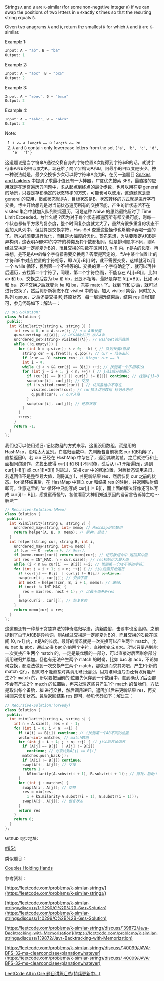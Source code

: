 Strings `A` and `B` are `K`-similar (for some non-negative integer `K`) if we can swap the positions of two letters in `A` exactly `K` times so that the resulting string equals `B`.

Given two anagrams `A` and `B`, return the smallest `K` for which `A` and `B` are `K`-similar.

Example 1:

```cpp
Input: A = "ab", B = "ba"
Output: 1
```

Example 2:

```cpp
Input: A = "abc", B = "bca"
Output: 2
```

Example 3:

```cpp
Input: A = "abac", B = "baca"
Output: 2
```

Example 4:

```cpp
Input: A = "aabc", B = "abca"
Output: 2
```

Note:

1. `1 <= A.length == B.length <= 20`
1. `A` and `B` contain only lowercase letters from the set `{'a', 'b', 'c', 'd', 'e', 'f'}`

这道题说是当字符串A通过交换自身的字符位置K次能得到字符串B的话，就说字符串A和B的相似度为K。现在给了两个异构词A和B，问最小的相似度是多少。换一种说法就是，最少交换多少次可以将字符串A变为B，在另一道题目 [Snakes and Ladders](https://www.cnblogs.com/grandyang/p/11342652.html) 中提到了求最小值还有一大神器，广度优先搜索 BFS，最直接的应用就是在迷宫遍历的问题中，求从起点到终点的最少步数，也可以用在更 general 的场景，只要是存在确定的状态转移的方式，可能也可以使用。这道题就是更 general 的应用，起点状态就是A，目标状态是B，状态转移的方式就是进行字符交换，博主开始想的是对当前状态遍历所有的交换可能，产生的新状态若不在 visited 集合中就加入队列继续遍历，可是这种 Naive 的思路最终超时了 Time Limit Exceeded。为什么呢？因为对于每个状态都遍历所有都交换可能，则每一个状态都有平方级的复杂度，整个时间复杂度就太大了，虽然有很多重复的状态不会加入队列中，但就算是交换字符，HashSet 查重这些操作也够编译器喝一壶的了。所以必须要进行优化，而且是大幅度的优化。首先来想，为啥要限定A和B是异构词，这表明A和B中的字符的种类及其个数都相同，就是排列顺序不同，则A经过交换是一定能变为B的，而且交换的次数在区间 \[0, n-1\] 内，n是A的长度。再来想，是不是A中的每个字符都需要交换呢？答案是否定的，当A中某个位置i上的字符和B中对应位置的字符相等，即 A\[i\]=B\[i\] 时，就不需要交换，这样就可以用一个 while 循环，找到第一个不相等的i。交换的第一个字符确定了，就可以再往后遍历，去找第二个字符了，同理，第二个字符位置j，不能存在 A\[j\]=B\[j\]，比如 ab 和 bb，交换之后变为 ba 和 bb，还是不相等，最好是存在 A\[j\]=B\[i\]，比如 ab 和 ba，这样交换之后就变为 ba 和 ba，完美 match 了。找到了i和j之后，就可以进行交换了，然后判断新状态不在 visited 中的话，加入 visited 集合，同时加入队列 queue，之后还要交换i和j还原状态，每一层遍历结束后，结果 res 自增1即可，参见代码如下：解法一：

```cpp
// BFS-Solution:
class Solution {
 public:
  int kSimilarity(string A, string B) {
    int res = 0, n = A.size(); // n = A串长度
    queue<string> q{{A}}; // BFS辅助队列 存入A串
    unordered_set<string> visited{{A}}; // HashSet访问数组
    while (!q.empty()) {
      for (int k = q.size(); k > 0; --k) { // 队列长度k自减
        string cur = q.front(); q.pop(); // cur = 队头出队
        if (cur == B) return res; // Bingo: cur == B
        int i = 0;
        while (i < n && cur[i] == B[i]) ++i; // 找到第一个不相等的i
        for (int j = i + 1; j < n; ++j) { // j从i后开始遍历
          if (cur[j] == B[j] || cur[j] != B[i]) continue; // 找到A[j]=B[i]
          swap(cur[i], cur[j]); // 交换
          if (!visited.count(cur)) { // 访问数组中不存在
            visited.insert(cur); // cur插入访问数组 标记已访问
            q.push(cur); // cur入队
          }
          swap(cur[i], cur[j]); // 还原状态
        }
      }
      ++res;
    }
    return -1;
  }
};
```

我们也可以使用递归+记忆数组的方式来写，这里没用数组，而是用的 HashMap，没啥太大区别。在递归函数中，先判断若当前状态 cur 和B相等了，直接返回0，若 cur 已经在 HashMap 中存在了，返回其映射值。之后就进行和上面相同的操作，先找出使得 cur\[i\] 和 B\[i\] 不同的i，然后从 i+1 开始遍历j，遇到 cur\[j\]=B\[j\] 或 cur\[j\]!=B\[i\] 时跳过，交换 cur 中的i和j位置，对新状态调用递归，若返回值不是整型最大值，则将其加1，并更新结果 res，然后恢复 cur 之前的状态。for 循环结束后，在 HashMap 中建立 cur 和结果 res 的映射，并返回映射值即可。注意这里的 for 循环中只能写成 cur\[j\] != B\[i\]，而上面的解法好像还可以写成 cur\[i\] != B\[j\]，感觉蛮奇怪的，各位看官大神们知道原因的请留言告诉博主哈～解法二：

```cpp
// Recursive-Solution:(Memo)
class Solution {
 public:
  int kSimilarity(string A, string B) {
    unordered_map<string, int> memo; // HashMap记忆数组
    return helper(A, B, 0, memo); // 原神，启动！
  }
  int helper(string cur, string B, int i,
    unordered_map<string, int>& memo) {
    if (cur == B) return 0; // Guard:
    if (memo.count(cur)) return memo[cur]; // 记忆数组命中 返回其中值
    int res = INT_MAX, n = cur.size(); // res初始化为最大值
    while (i < n && cur[i] == B[i]) ++i; // 找到第一个AB不等的字符i
    for (int j = i + 1; j < n; ++j) { // j从i后面开始遍历
      if (cur[j] == B[j] || cur[j] != B[i]) continue;
      swap(cur[i], cur[j]); // 交换字符
      int next = helper(cur, B, i + 1, memo); // 递归:
      if (next != INT_MAX) {
        res = min(res, next + 1); // 以最小值更新res
      }
      swap(cur[i], cur[j]); // 恢复状态
    }
    return memo[cur] = res;
  }
};
```

这道题还有一种基于贪婪算法的神奇递归写法，清新脱俗，击败率也蛮高的。之前提到了由于A和B是异构词，则A经过交换是一定能变为B的，而且交换的次数在区间 \[0, n-1\] 内，n是A的长度。最好的情况就是一次交换可以产生两个 match，比如 bac 和 abc，通过交换 bac 的前两个字符，直接就变成 abc。所以只要遇到能一次变换产生两个 match 的，一定是最优解的一部分，可以直接对后面剩余部分调用递归并累加。但也有无法产生两个 match 的时候，比如 bac 和 acb，不论如何变换，都没法做到一次交换产生两个 match，那就退而求其次吧，产生1个新的 match 也行，但此时不能直接对其调用递归返回，因为谁知道后面还有没有能产生2个 match 的，所以要把当前的j位置先保存到一个数组中，直到确认了后面都不会有产生2个 match 的位置后，再来处理这些只产生1个 match 的备胎们，方法是取出每个备胎，和i进行交换，然后调用递归，返回加1后来更新结果 res，再交换回来恢复状态。最后返回结果 res 即可，参见代码如下：解法三：

```cpp
// Recursive-Solution:(Greedy)
class Solution {
 public:
  int kSimilarity(string A, string B) {
    int n = A.size(), res = n - 1;
    for (int i = 0; i < n; ++i) {
      if (A[i] == B[i]) continue; // i找到第一个AB不同的位置
      vector<int> matches; // match数组
      for (int j = i + 1; j < n; ++j) { // j从i后开始遍历
        if (A[j] == B[j] || A[j] != B[i])
          continue; // 必须找到A[j] == B[i]
        matches.push_back(j);
        if (A[i] != B[j]) continue;
        swap(A[i], A[j]); // 交换
        return 1 +
          kSimilarity(A.substr(i + 1), B.substr(i + 1)); // 原神，启动！
      }
      for (int j : matches) {
        swap(A[i], A[j]); // 交换
        res = min(res,
          1 + kSimilarity(A.substr(i + 1), B.substr(i + 1)));
        swap(A[i], A[j]); // 恢复状态
      }
      return res;
    }
    return 0;
  }
};
```

Github 同步地址:

[#854](https://github.com/grandyang/leetcode/issues/854)

类似题目：

[Couples Holding Hands](http://www.cnblogs.com/grandyang/p/8716597.html)

参考资料：

[https://leetcode.com/problems/k-similar-strings/](https://leetcode.com/problems/k-similar-strings/)

[https://leetcode.com/problems/k-similar-strings/discuss/140299/C%2B%2B-6ms-Solution](https://leetcode.com/problems/k-similar-strings/discuss/140299/C%2B%2B-6ms-Solution)

[https://leetcode.com/problems/k-similar-strings/discuss/139872/Java-Backtracking-with-Memorization](https://leetcode.com/problems/k-similar-strings/discuss/139872/Java-Backtracking-with-Memorization)

[https://leetcode.com/problems/k-similar-strings/discuss/140099/JAVA-BFS-32-ms-cleanconciseexplanationwhatever](https://leetcode.com/problems/k-similar-strings/discuss/140099/JAVA-BFS-32-ms-cleanconciseexplanationwhatever)

[LeetCode All in One 题目讲解汇总(持续更新中...)](https://www.cnblogs.com/grandyang/p/4606334.html)
